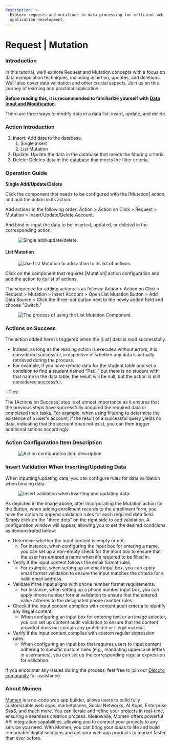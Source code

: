 ```yaml
---
description: >-
  Explore requests and mutations in data processing for efficient web
  application development.
---
```


# Request | Mutation

### **Introduction**

In this tutorial, we'll explore Request and Mutation concepts with a focus on data manipulation techniques, including insertion, updates, and deletions. We'll also cover data validation and other crucial aspects. Join us on this journey of learning and practical application.

**Before reading this, it is recommended to familiarize yourself with** [**Data Input and Modification**](https://functorz.feishu.cn/wiki/LvZkwbXiHiJUihkyMBmcp3yXnrh?table=tblh1DUKHIF0XWJ0\&view=vewIDy64vP)**.**

There are three ways to modify data in a data list: insert, update, and delete.

### **Action Introduction**

1. Insert: Add data to the database.
   1. Single insert
   2. List Mutation
2. Update: Update the data in the database that meets the filtering criteria.
3. Delete: Deletes data in the database that meets the filter criteria.

### **Operation Guide**

**Single Add/Update/Delete**

Click the component that needs to be configured with the \[Mutation] action, and add the action in its action.

Add actions in the following order: Action > Action on Click > Request > Mutation > Insert/Update/Delete Account.

And bind or input the data to be inserted, updated, or deleted in the corresponding action.

<figure><img src="../../../../../.gitbook/assets/0 (2).gif" alt="Single add/update/delete."><figcaption></figcaption></figure>

#### **List Mutation**

<figure><img src="../../../../../.gitbook/assets/1 (26).png" alt="Use List Mutation to add action to its list of actions."><figcaption></figcaption></figure>

Click on the component that requires \[Mutation] action configuration and add the action to its list of actions.

The sequence for adding actions is as follows: Action > Action on Click > Request > Mutation > Insert Account > Open List Mutation Button > Add Data Source > Click the three-dot button next to the newly added field and choose "Switch."

<figure><img src="../../../../../.gitbook/assets/2 (23).png" alt="The process of using the List Mutation Component."><figcaption></figcaption></figure>

### **Actions on Success**

The action added here is triggered when the \[List] data is read successfully.

* Indeed, as long as the reading action is executed without errors, it is considered successful, irrespective of whether any data is actually retrieved during the process.
* For example, if you have remote data for the student table and set a condition to find a student named "Paul," but there is no student with that name in the data table, the result will be null, but the action is still considered successful.

💡Tips:

The \[Actions on Success] step is of utmost importance as it ensures that the previous steps have successfully acquired the required data or completed their tasks. For example, when using filtering to determine the existence of a user's account, if the result of a successful query yields no data, indicating that the account does not exist, you can then trigger additional actions accordingly.

### **Action Configuration Item Description**

<figure><img src="../../../../../.gitbook/assets/3 (16).png" alt="Action configuration item description."><figcaption></figcaption></figure>

### **Insert Validation When Inserting/Updating Data**

When inputting/updating data, you can configure rules for data validation when binding data.

<figure><img src="../../../../../.gitbook/assets/4.gif" alt="Insert validation when inserting and updating data."><figcaption></figcaption></figure>

As depicted in the image above, after incorporating the Mutation action for the Button, when adding enrollment records to the enrollment form, you have the option to append validation rules for each required data field. Simply click on the "three dots" on the right side to add validation. A configuration window will appear, allowing you to set the desired conditions as demonstrated below:

* Determine whether the input content is empty or not.
  * For instance, when configuring the input box for entering a name, you can set up a non-empty check for the input box to ensure that the user has entered a name when it's required to be filled in.
* Verify if the input content follows the email format rules.
  * For example, when setting up an email input box, you can apply email format validation to ensure the input matches the criteria for a valid email address.
* Validate if the input aligns with phone number format requirements.
  * For instance, when setting up a phone number input box, you can apply phone number format validation to ensure that the entered value adheres to the designated phone number rules.
* Check if the input content complies with content audit criteria to identify any illegal content.
  * When configuring an input box for entering text or an image selector, you can set up content audit validation to ensure that the content provided does not contain any prohibited or illegal material.
* Verify if the input content complies with custom regular expression rules.
  * When configuring an input box that requires users to input content adhering to specific custom rules (e.g., mandating uppercase letters in usernames), you can set up the corresponding regular expression for validation.

If you encounter any issues during the process, feel free to join our [Discord community](https://discord.com/invite/UCyhySSXfz) for assistance.

### **About Momen​​**

[Momen](https://momen.app/?channel=blog-about) is a no-code web app builder, allows users to build fully customizable web apps, marketplaces, Social Networks, AI Apps, Enterprise SaaS, and much more. You can iterate and refine your projects in real-time, ensuring a seamless creation process. Meanwhile, Momen offers powerful API integration capabilities, allowing you to connect your projects to any service you need. With Momen, you can bring your ideas to life and build remarkable digital solutions and get your web app products to market faster than ever before.​​
